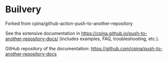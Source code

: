 # Builvery

Forked from cpina/github-action-push-to-another-repository

See the extensive documentation in https://cpina.github.io/push-to-another-repository-docs/ (includes examples, FAQ, troubleshooting, etc.).

GitHub repository of the documentation: https://github.com/cpina/push-to-another-repository-docs
